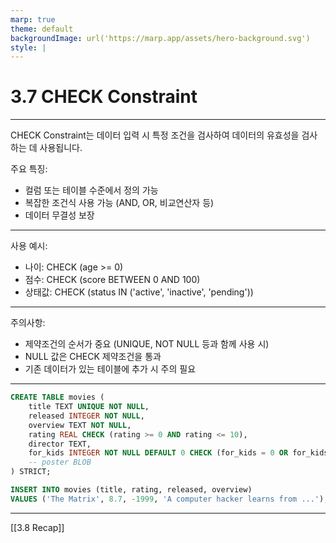 ```yaml
---
marp: true
theme: default
backgroundImage: url('https://marp.app/assets/hero-background.svg')
style: |
---
```


# 3.7 CHECK Constraint

---

CHECK Constraint는 데이터 입력 시 특정 조건을 검사하여 데이터의 유효성을 검사하는 데 사용됩니다.

주요 특징:

- 컬럼 또는 테이블 수준에서 정의 가능
- 복잡한 조건식 사용 가능 (AND, OR, 비교연산자 등)
- 데이터 무결성 보장

---

사용 예시:

- 나이: CHECK (age >= 0)
- 점수: CHECK (score BETWEEN 0 AND 100)
- 상태값: CHECK (status IN ('active', 'inactive', 'pending'))

---

주의사항:

- 제약조건의 순서가 중요 (UNIQUE, NOT NULL 등과 함께 사용 시)
- NULL 값은 CHECK 제약조건을 통과
- 기존 데이터가 있는 테이블에 추가 시 주의 필요

---

```sql
CREATE TABLE movies (
    title TEXT UNIQUE NOT NULL,
    released INTEGER NOT NULL,
    overview TEXT NOT NULL,
    rating REAL CHECK (rating >= 0 AND rating <= 10),
    director TEXT,
    for_kids INTEGER NOT NULL DEFAULT 0 CHECK (for_kids = 0 OR for_kids = 1 BETWEEN 0 AND 1),
    -- poster BLOB
) STRICT;

INSERT INTO movies (title, rating, released, overview)
VALUES ('The Matrix', 8.7, -1999, 'A computer hacker learns from ...');
```

---

[[3.8 Recap]]
